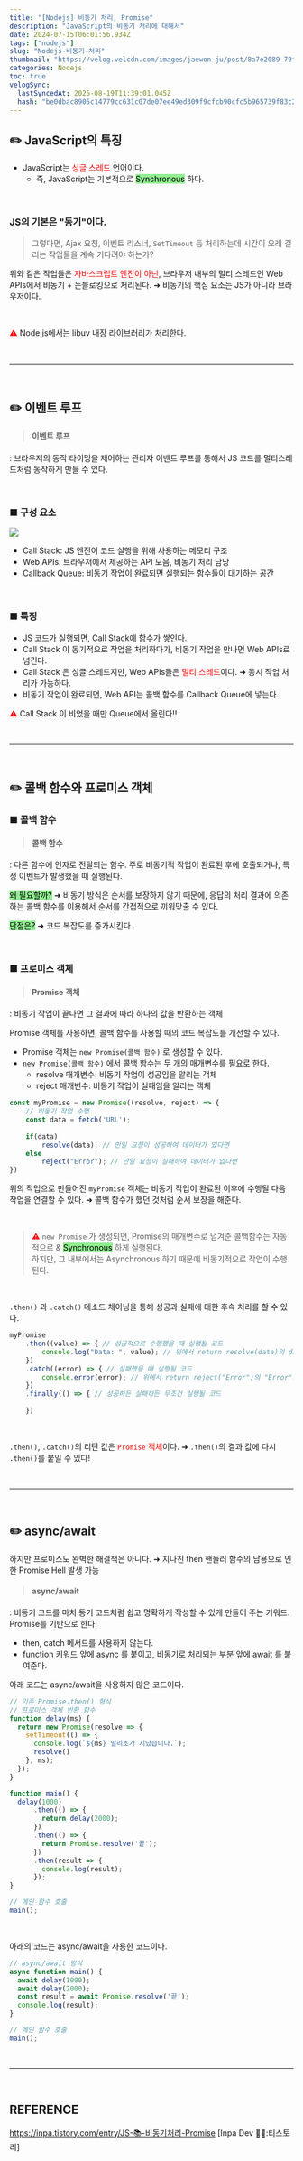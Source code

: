 ```yaml
---
title: "[Nodejs] 비동기 처리, Promise"
description: "JavaScript의 비동기 처리에 대해서"
date: 2024-07-15T06:01:56.934Z
tags: ["nodejs"]
slug: "Nodejs-비동기-처리"
thumbnail: "https://velog.velcdn.com/images/jaewon-ju/post/8a7e2089-79f2-44a6-ba41-880b47a32c78/image.png"
categories: Nodejs
toc: true
velogSync:
  lastSyncedAt: 2025-08-19T11:39:01.045Z
  hash: "be0dbac8905c14779cc631c07de07ee49ed309f9cfcb90cfc5b965739f83c27d"
---
```


## ✏️ JavaScript의 특징
- JavaScript는 <span style = "color:red">싱글 스레드</span> 언어이다.
   - 즉, JavaScript는 기본적으로 <span style = "background-color: lightgreen; color:black">Synchronous</span> 하다.

<br>

### JS의 기본은 "동기"이다.
>그렇다면, Ajax 요청, 이벤트 리스너, ```SetTimeout``` 등 처리하는데 시간이 오래 걸리는 작업들을 계속 기다려야 하는가?

위와 같은 작업들은 <span style = "color:red">자바스크립트 엔진이 아닌</span>, 브라우저 내부의 멀티 스레드인 Web APIs에서 비동기 + 논블로킹으로 처리된다.
➜ 비동기의 핵심 요소는 JS가 아니라 브라우저이다.

<br>

<span style = "color:red">⚠️</span> Node.js에서는 libuv 내장 라이브러리가 처리한다.

<br>

---

<br>

## ✏️ 이벤트 루프
> #### 이벤트 루프
: 브라우저의 동작 타이밍을 제어하는 관리자
이벤트 루프를 통해서 JS 코드를 멀티스레드처럼 동작하게 만들 수 있다.

<br>

### ■ 구성 요소
![](https://velog.velcdn.com/images/jaewon-ju/post/8a7e2089-79f2-44a6-ba41-880b47a32c78/image.png)

- Call Stack: JS 엔진이 코드 실행을 위해 사용하는 메모리 구조
- Web APIs: 브라우저에서 제공하는 API 모음, 비동기 처리 담당
- Callback Queue: 비동기 작업이 완료되면 실행되는 함수들이 대기하는 공간

<br>

### ■ 특징
- JS 코드가 실행되면, Call Stack에 함수가 쌓인다.
- Call Stack 이 동기적으로 작업을 처리하다가, 비동기 작업을 만나면 Web APIs로 넘긴다.
- Call Stack 은 싱글 스레드지만, Web APIs들은 <span style = "color:red">멀티 스레드</span>이다.
➜ 동시 작업 처리가 가능하다.
- 비동기 작업이 완료되면, Web API는 콜백 함수를 Callback Queue에 넣는다.


<span style = "color:red">⚠️</span> Call Stack 이 비었을 때만 Queue에서 올린다!!

<br>

---

<br>

## ✏️ 콜백 함수와 프로미스 객체

### ■ 콜백 함수
> #### 콜백 함수
: 다른 함수에 인자로 전달되는 함수. 
주로 비동기적 작업이 완료된 후에 호출되거나, 특정 이벤트가 발생했을 때 실행된다.

<span style = "background-color: lightgreen; color:black">왜 필요할까?</span>
➜ 비동기 방식은 순서를 보장하지 않기 때문에, 응답의 처리 결과에 의존하는 콜백 함수를 이용해서 순서를 간접적으로 끼워맞출 수 있다.

<span style = "background-color: lightgreen; color:black">단점은?</span>
➜ 코드 복잡도를 증가시킨다.

<br>

### ■ 프로미스 객체
> #### Promise 객체
: 비동기 작업이 끝나면 그 결과에 따라 하나의 값을 반환하는 객체

Promise 객체를 사용하면, 콜백 함수를 사용할 때의 코드 복잡도를 개선할 수 있다.

- Promise 객체는 ```new Promise(콜백 함수)``` 로 생성할 수 있다.
- ```new Promise(콜백 함수)``` 에서 콜백 함수는 두 개의 매개변수를 필요로 한다.
   - resolve 매개변수: 비동기 작업이 성공임을 알리는 객체
   - reject 매개변수: 비동기 작업이 실패임을 알리는 객체

```javascript
const myPromise = new Promise((resolve, reject) => {
	// 비동기 작업 수행
    const data = fetch('URL');
    
    if(data)
    	resolve(data); // 만일 요청이 성공하여 데이터가 있다면
    else
    	reject("Error"); // 만일 요청이 실패하여 데이터가 없다면
})
```
위의 작업으로 만들어진 ```myPromise``` 객체는 비동기 작업이 완료된 이후에 수행될 다음 작업을 연결할 수 있다.
➜ 콜백 함수가 했던 것처럼 순서 보장을 해준다.


<br>

><span style = "color:red">⚠️</span> ```new Promise``` 가 생성되면, Promise의 매개변수로 넘겨준 콜백함수는 자동적으로 & <span style = "background-color: lightgreen; color:black">Synchronous</span> 하게 실행된다.<br>
하지만, 그 내부에서는 Asynchronous 하기 때문에 비동기적으로 작업이 수행된다.

<br>

```.then()``` 과 ```.catch()``` 메소드 체이닝을 통해 성공과 실패에 대한 후속 처리를 할 수 있다.


```javascript
myPromise
    .then((value) => { // 성공적으로 수행했을 때 실행될 코드
    	console.log("Data: ", value); // 위에서 return resolve(data)의 data값이 출력된다
    })
    .catch((error) => { // 실패했을 때 실행될 코드
     	console.error(error); // 위에서 return reject("Error")의 "Error"가 출력된다
    })
    .finally(() => { // 성공하든 실패하든 무조건 실행될 코드
    	
    })
```

<br>

```.then()```, ```.catch()```의 리턴 값은 <span style = "color:red">```Promise``` 객체</span>이다.
➜ ```.then()```의 결과 값에 다시 ```.then()```를 붙일 수 있다!



<br>

---

<br>

## ✏️ async/await
하지만 프로미스도 완벽한 해결책은 아니다. 
➜ 지나친 then 핸들러 함수의 남용으로 인한 Promise Hell 발생 가능

>#### async/await
: 비동기 코드를 마치 동기 코드처럼 쉽고 명확하게 작성할 수 있게 만들어 주는 키워드.
Promise를 기반으로 한다.

- then, catch 메서드를 사용하지 않는다.
- function 키워드 앞에 async 를 붙이고, 비동기로 처리되는 부분 앞에 await 를 붙여준다.

아래 코드는 async/await을 사용하지 않은 코드이다.
```javascript
// 기존 Promise.then() 형식
// 프로미스 객체 반환 함수
function delay(ms) {
  return new Promise(resolve => {
    setTimeout(() => {
      console.log(`${ms} 밀리초가 지났습니다.`);
      resolve()
    }, ms);
  });
}

function main() {
  delay(1000)
      .then(() => {
        return delay(2000);
      })
      .then(() => {
        return Promise.resolve('끝');
      })
      .then(result => {
        console.log(result);
      });
}

// 메인 함수 호출
main();
```

<br>

아래의 코드는 async/await을 사용한 코드이다.
```javascript
// async/await 방식
async function main() {
  await delay(1000);
  await delay(2000);
  const result = await Promise.resolve('끝');
  console.log(result);
}

// 메인 함수 호출
main();
```


<br>

---

<br>


## REFERENCE
https://inpa.tistory.com/entry/JS-📚-비동기처리-Promise [Inpa Dev 👨‍💻:티스토리]


